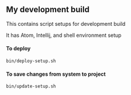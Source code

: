 ## My development build

This contains script setups for development build

It has Atom, Intellij, and shell environment setup


#### To deploy

```
bin/deploy-setup.sh
```

#### To save changes from system to project

```
bin/update-setup.sh
```

